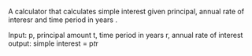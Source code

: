 A calculator that calculates simple interest given principal, annual rate of interesr and time period in years .

Input: 
    p, principal amount
    t, time period in years
    r, annual rate of interest 
output:
    simple interest = p*t*r
